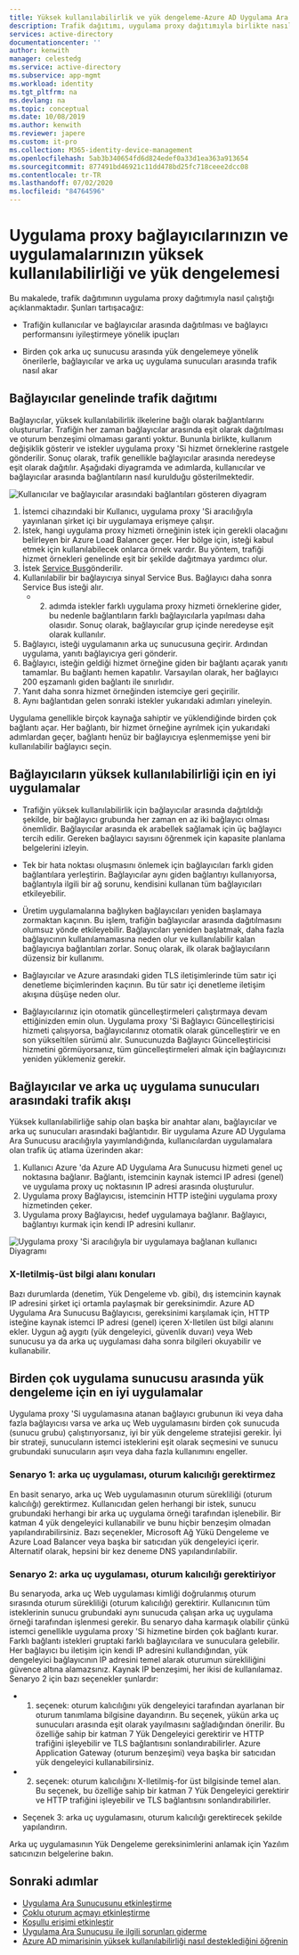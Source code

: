 ```yaml
---
title: Yüksek kullanılabilirlik ve yük dengeleme-Azure AD Uygulama Ara Sunucusu
description: Trafik dağıtımı, uygulama proxy dağıtımıyla birlikte nasıl kullanılır. Bağlayıcı performansını iyileştirme ve arka uç sunucuları için yük dengelemeyi kullanma ipuçları içerir.
services: active-directory
documentationcenter: ''
author: kenwith
manager: celestedg
ms.service: active-directory
ms.subservice: app-mgmt
ms.workload: identity
ms.tgt_pltfrm: na
ms.devlang: na
ms.topic: conceptual
ms.date: 10/08/2019
ms.author: kenwith
ms.reviewer: japere
ms.custom: it-pro
ms.collection: M365-identity-device-management
ms.openlocfilehash: 5ab3b340654fd6d824edef0a33d1ea363a913654
ms.sourcegitcommit: 877491bd46921c11dd478bd25fc718ceee2dcc08
ms.contentlocale: tr-TR
ms.lasthandoff: 07/02/2020
ms.locfileid: "84764596"
---
```

# <a name="high-availability-and-load-balancing-of-your-application-proxy-connectors-and-applications"></a>Uygulama proxy bağlayıcılarınızın ve uygulamalarınızın yüksek kullanılabilirliği ve yük dengelemesi

Bu makalede, trafik dağıtımının uygulama proxy dağıtımıyla nasıl çalıştığı açıklanmaktadır. Şunları tartışacağız:

- Trafiğin kullanıcılar ve bağlayıcılar arasında dağıtılması ve bağlayıcı performansını iyileştirmeye yönelik ipuçları

- Birden çok arka uç sunucusu arasında yük dengelemeye yönelik önerilerle, bağlayıcılar ve arka uç uygulama sunucuları arasında trafik nasıl akar

## <a name="traffic-distribution-across-connectors"></a>Bağlayıcılar genelinde trafik dağıtımı

Bağlayıcılar, yüksek kullanılabilirlik ilkelerine bağlı olarak bağlantılarını oluştururlar. Trafiğin her zaman bağlayıcılar arasında eşit olarak dağıtılması ve oturum benzeşimi olmaması garanti yoktur. Bununla birlikte, kullanım değişiklik gösterir ve istekler uygulama proxy 'Si hizmet örneklerine rastgele gönderilir. Sonuç olarak, trafik genellikle bağlayıcılar arasında neredeyse eşit olarak dağıtılır. Aşağıdaki diyagramda ve adımlarda, kullanıcılar ve bağlayıcılar arasında bağlantıların nasıl kurulduğu gösterilmektedir.

![Kullanıcılar ve bağlayıcılar arasındaki bağlantıları gösteren diyagram](media/application-proxy-high-availability-load-balancing/application-proxy-connections.png)

1. İstemci cihazındaki bir Kullanıcı, uygulama proxy 'Si aracılığıyla yayınlanan şirket içi bir uygulamaya erişmeye çalışır.
2. İstek, hangi uygulama proxy hizmeti örneğinin istek için gerekli olacağını belirleyen bir Azure Load Balancer geçer. Her bölge için, isteği kabul etmek için kullanılabilecek onlarca örnek vardır. Bu yöntem, trafiği hizmet örnekleri genelinde eşit bir şekilde dağıtmaya yardımcı olur.
3. İstek [Service Bus](https://docs.microsoft.com/azure/service-bus-messaging/)gönderilir.
4. Kullanılabilir bir bağlayıcıya sinyal Service Bus. Bağlayıcı daha sonra Service Bus isteği alır.
   - 2. adımda istekler farklı uygulama proxy hizmeti örneklerine gider, bu nedenle bağlantıların farklı bağlayıcılarla yapılması daha olasıdır. Sonuç olarak, bağlayıcılar grup içinde neredeyse eşit olarak kullanılır.
5. Bağlayıcı, isteği uygulamanın arka uç sunucusuna geçirir. Ardından uygulama, yanıtı bağlayıcıya geri gönderir.
6. Bağlayıcı, isteğin geldiği hizmet örneğine giden bir bağlantı açarak yanıtı tamamlar. Bu bağlantı hemen kapatılır. Varsayılan olarak, her bağlayıcı 200 eşzamanlı giden bağlantı ile sınırlıdır.
7. Yanıt daha sonra hizmet örneğinden istemciye geri geçirilir.
8. Aynı bağlantıdan gelen sonraki istekler yukarıdaki adımları yineleyin.

Uygulama genellikle birçok kaynağa sahiptir ve yüklendiğinde birden çok bağlantı açar. Her bağlantı, bir hizmet örneğine ayrılmek için yukarıdaki adımlardan geçer, bağlantı henüz bir bağlayıcıya eşlenmemişse yeni bir kullanılabilir bağlayıcı seçin.


## <a name="best-practices-for-high-availability-of-connectors"></a>Bağlayıcıların yüksek kullanılabilirliği için en iyi uygulamalar

- Trafiğin yüksek kullanılabilirlik için bağlayıcılar arasında dağıtıldığı şekilde, bir bağlayıcı grubunda her zaman en az iki bağlayıcı olması önemlidir. Bağlayıcılar arasında ek arabellek sağlamak için üç bağlayıcı tercih edilir. Gereken bağlayıcı sayısını öğrenmek için kapasite planlama belgelerini izleyin.

- Tek bir hata noktası oluşmasını önlemek için bağlayıcıları farklı giden bağlantılara yerleştirin. Bağlayıcılar aynı giden bağlantıyı kullanıyorsa, bağlantıyla ilgili bir ağ sorunu, kendisini kullanan tüm bağlayıcıları etkileyebilir.

- Üretim uygulamalarına bağlıyken bağlayıcıları yeniden başlamaya zormaktan kaçının. Bu işlem, trafiğin bağlayıcılar arasında dağıtılmasını olumsuz yönde etkileyebilir. Bağlayıcıları yeniden başlatmak, daha fazla bağlayıcının kullanılamamasına neden olur ve kullanılabilir kalan bağlayıcıya bağlantıları zorlar. Sonuç olarak, ilk olarak bağlayıcıların düzensiz bir kullanımı.

- Bağlayıcılar ve Azure arasındaki giden TLS iletişimlerinde tüm satır içi denetleme biçimlerinden kaçının. Bu tür satır içi denetleme iletişim akışına düşüşe neden olur.

- Bağlayıcılarınız için otomatik güncelleştirmeleri çalıştırmaya devam ettiğinizden emin olun. Uygulama proxy 'Si Bağlayıcı Güncelleştiricisi hizmeti çalışıyorsa, bağlayıcılarınız otomatik olarak güncelleştirir ve en son yükseltilen sürümü alır. Sunucunuzda Bağlayıcı Güncelleştiricisi hizmetini görmüyorsanız, tüm güncelleştirmeleri almak için bağlayıcınızı yeniden yüklemeniz gerekir.

## <a name="traffic-flow-between-connectors-and-back-end-application-servers"></a>Bağlayıcılar ve arka uç uygulama sunucuları arasındaki trafik akışı

Yüksek kullanılabilirliğe sahip olan başka bir anahtar alanı, bağlayıcılar ve arka uç sunucuları arasındaki bağlantıdır. Bir uygulama Azure AD Uygulama Ara Sunucusu aracılığıyla yayımlandığında, kullanıcılardan uygulamalara olan trafik üç atlama üzerinden akar:

1. Kullanıcı Azure 'da Azure AD Uygulama Ara Sunucusu hizmeti genel uç noktasına bağlanır. Bağlantı, istemcinin kaynak istemci IP adresi (genel) ve uygulama proxy uç noktasının IP adresi arasında oluşturulur.
2. Uygulama proxy Bağlayıcısı, istemcinin HTTP isteğini uygulama proxy hizmetinden çeker.
3. Uygulama proxy Bağlayıcısı, hedef uygulamaya bağlanır. Bağlayıcı, bağlantıyı kurmak için kendi IP adresini kullanır.

![Uygulama proxy 'Si aracılığıyla bir uygulamaya bağlanan kullanıcı Diyagramı](media/application-proxy-high-availability-load-balancing/application-proxy-three-hops.png)

### <a name="x-forwarded-for-header-field-considerations"></a>X-Iletilmiş-üst bilgi alanı konuları
Bazı durumlarda (denetim, Yük Dengeleme vb. gibi), dış istemcinin kaynak IP adresini şirket içi ortamla paylaşmak bir gereksinimdir. Azure AD Uygulama Ara Sunucusu Bağlayıcısı, gereksinimi karşılamak için, HTTP isteğine kaynak istemci IP adresi (genel) içeren X-Iletilen üst bilgi alanını ekler. Uygun ağ aygıtı (yük dengeleyici, güvenlik duvarı) veya Web sunucusu ya da arka uç uygulaması daha sonra bilgileri okuyabilir ve kullanabilir.

## <a name="best-practices-for-load-balancing-among-multiple-app-servers"></a>Birden çok uygulama sunucusu arasında yük dengeleme için en iyi uygulamalar
Uygulama proxy 'Si uygulamasına atanan bağlayıcı grubunun iki veya daha fazla bağlayıcısı varsa ve arka uç Web uygulamasını birden çok sunucuda (sunucu grubu) çalıştırıyorsanız, iyi bir yük dengeleme stratejisi gerekir. İyi bir strateji, sunucuların istemci isteklerini eşit olarak seçmesini ve sunucu grubundaki sunucuların aşırı veya daha fazla kullanımını engeller.
### <a name="scenario-1-back-end-application-does-not-require-session-persistence"></a>Senaryo 1: arka uç uygulaması, oturum kalıcılığı gerektirmez
En basit senaryo, arka uç Web uygulamasının oturum sürekliliği (oturum kalıcılığı) gerektirmez. Kullanıcıdan gelen herhangi bir istek, sunucu grubundaki herhangi bir arka uç uygulama örneği tarafından işlenebilir. Bir katman 4 yük dengeleyici kullanabilir ve bunu hiçbir benzeşim olmadan yapılandırabilirsiniz. Bazı seçenekler, Microsoft Ağ Yükü Dengeleme ve Azure Load Balancer veya başka bir satıcıdan yük dengeleyici içerir. Alternatif olarak, hepsini bir kez deneme DNS yapılandırılabilir.
### <a name="scenario-2-back-end-application-requires-session-persistence"></a>Senaryo 2: arka uç uygulaması, oturum kalıcılığı gerektiriyor
Bu senaryoda, arka uç Web uygulaması kimliği doğrulanmış oturum sırasında oturum sürekliliği (oturum kalıcılığı) gerektirir. Kullanıcının tüm isteklerinin sunucu grubundaki aynı sunucuda çalışan arka uç uygulama örneği tarafından işlenmesi gerekir.
Bu senaryo daha karmaşık olabilir çünkü istemci genellikle uygulama proxy 'Si hizmetine birden çok bağlantı kurar. Farklı bağlantı istekleri gruptaki farklı bağlayıcılara ve sunuculara gelebilir. Her bağlayıcı bu iletişim için kendi IP adresini kullandığından, yük dengeleyici bağlayıcının IP adresini temel alarak oturumun sürekliliğini güvence altına alamazsınız. Kaynak IP benzeşimi, her ikisi de kullanılamaz.
Senaryo 2 için bazı seçenekler şunlardır:

- 1. seçenek: oturum kalıcılığını yük dengeleyici tarafından ayarlanan bir oturum tanımlama bilgisine dayandırın. Bu seçenek, yükün arka uç sunucuları arasında eşit olarak yayılmasını sağladığından önerilir. Bu özelliğe sahip bir katman 7 Yük Dengeleyici gerektirir ve HTTP trafiğini işleyebilir ve TLS bağlantısını sonlandırabilirler. Azure Application Gateway (oturum benzeşimi) veya başka bir satıcıdan yük dengeleyici kullanabilirsiniz.

- 2. seçenek: oturum kalıcılığını X-Iletilmiş-for üst bilgisinde temel alan. Bu seçenek, bu özelliğe sahip bir katman 7 Yük Dengeleyici gerektirir ve HTTP trafiğini işleyebilir ve TLS bağlantısını sonlandırabilirler.  

- Seçenek 3: arka uç uygulamasını, oturum kalıcılığı gerektirecek şekilde yapılandırın.

Arka uç uygulamasının Yük Dengeleme gereksinimlerini anlamak için Yazılım satıcınızın belgelerine bakın.

## <a name="next-steps"></a>Sonraki adımlar

- [Uygulama Ara Sunucusunu etkinleştirme](application-proxy-add-on-premises-application.md)
- [Çoklu oturum açmayı etkinleştirme](application-proxy-configure-single-sign-on-with-kcd.md)
- [Koşullu erişimi etkinleştir](application-proxy-integrate-with-sharepoint-server.md)
- [Uygulama Ara Sunucusu ile ilgili sorunları giderme](application-proxy-troubleshoot.md)
- [Azure AD mimarisinin yüksek kullanılabilirliği nasıl desteklediğini öğrenin](https://docs.microsoft.com/azure/active-directory/fundamentals/active-directory-architecture)
